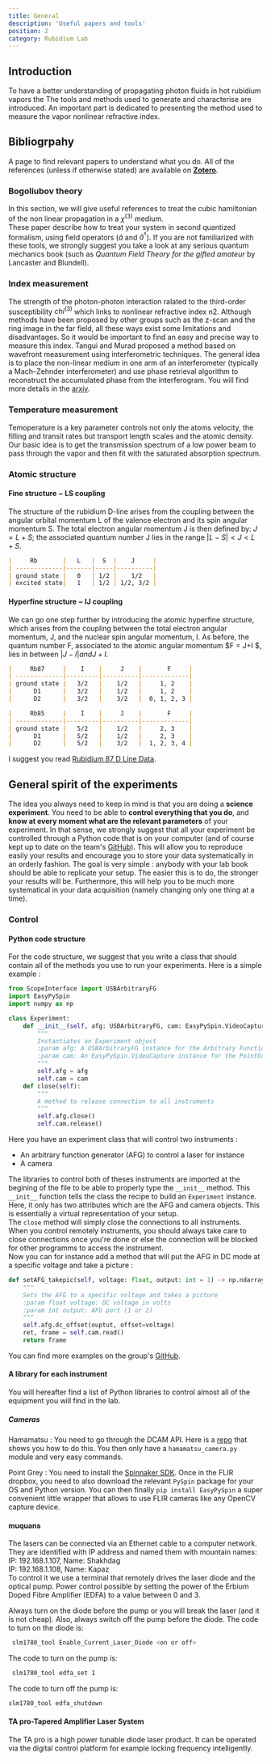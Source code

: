 ```yaml
---
title: General
description: 'Useful papers and tools'
position: 2
category: Rubidium Lab
---
```

## Introduction
To have a better understanding of propagating photon fluids in hot rubidium vapors the The tools and methods used to generate and characterise  are introduced. An important part is dedicated to presenting the method used to measure the vapor nonlinear refractive index. 

## Bibliogrpahy

A page to find relevant papers to understand what you do. All of the references (unless if otherwise stated) are available on [**Zotero**](/StartingPackage/Tools#zotero).

### Bogoliubov theory

In this section, we will give useful references to treat the cubic hamiltonian of the non linear propagation in a $\chi^{(3)}$ medium.\
These paper describe how to treat your system in second quantized formalism, using field operators ($\hat{a}$ and $\hat{a}^\dagger$). If you are not familiarized with these tools, we strongly suggest you take a look at any serious quantum mechanics book (such as *Quantum Field Theory for the gifted amateur* by Lancaster and Blundell).

### Index measurement
The strength of the photon-photon interaction ralated to the third-order susceptibility $chi^{(3)}$ which links to nonlinear refractive index n2.  Although methods have been proposed by other groups such as the z-scan and the ring image in the far field,  all these ways exist some limitations and disadvantages. So it would be important to find an easy and precise way to measure this index. Tangui and Murad proposed a method based on wavefront measurement using interferometric techniques. The general idea is to place the non-linear medium in one arm of an interferometer (typically a Mach–Zehnder interferometer) and use phase retrieval algorithm to reconstruct the accumulated phase from the interferogram. You will find more details in the [arxiv](https://arxiv.org/abs/2202.05764).
### Temperature measurement
Temoperature is a key parameter controls not only the atoms velocity,  the filling and transit rates but transport length scales and the atomic density. Our basic idea is to get the transmission spectrum of a low power beam to pass through the vapor and then fit with the saturated absorption spectrum.
### Atomic structure
#### Fine structure − LS coupling
The structure of the rubidium D-line arises from the coupling between the angular
orbital momentum L of the valence electron and its spin angular momentum S. The total
electron angular momentum J is then defined by: $J = L + S$; the associated quantum
number J lies in the range $|L − S|<J<L + S$.
```markdown
|     Rb       |   L   |  S  |    J     |
| -------------|-------|-----|----------|
| ground state |   0   | 1/2 |    1/2   |
| excited state|   1   | 1/2 | 1/2, 3/2 |
```
#### Hyperfine structure − IJ coupling
We can go one step further by introducing the atomic hyperfine structure, which arises
from the coupling between the total electron angular momentum, J, and the nuclear spin
angular momentum, I. As before, the quantum number F, associated to the atomic angular
momentum $F = J+I $, lies in between $|J −I| and J +I$.
```markdown
|     Rb87     |    I    |     J    |       F     |
| -------------|---------|----------|-------------|
| ground state |   3/2   |    1/2   |     1, 2    |    
|      D1      |   3/2   |    1/2   |     1, 2    | 
|      D2      |   3/2   |    3/2   |  0, 1, 2, 3 |
```
```markdown
|     Rb85     |    I    |     J    |       F     |
| -------------|---------|----------|-------------|
| ground state |   5/2   |    1/2   |     2, 3    |    
|      D1      |   5/2   |    1/2   |     2, 3    | 
|      D2      |   5/2   |    3/2   |  1, 2, 3, 4 |
```
I suggest you read [Rubidium 87 D Line Data](https://steck.us/alkalidata/rubidium87numbers.1.6.pdf).
## General spirit of the experiments

The idea you always need to keep in mind is that you are doing a **science experiment**. You need to be able to **control everything that you do**, and **know at every moment what are the relevant parameters** of your experiment. In that sense, we strongly suggest that all your experiment be controlled through a Python code that is on your computer (and of course kept up to date on the team's [GitHub](StartingPackage/Tools#github)). This will allow you to reproduce easily your results and encourage you to store your data systematically in an orderly fashion. The goal is very simple : anybody with your lab book should be able to replicate your setup. The easier this is to do, the stronger your results will be. Furthermore, this will help you to be much more systematical in your data acquisition (namely changing only one thing at a time).

### Control

#### **Python code structure**

For the code structure, we suggest that you write a class that should contain all of the methods you use to run your experiments. Here is a simple example :
<code-block label="Python" active>

```python
from ScopeInterface import USBArbitraryFG
import EasyPySpin
import numpy as np

class Experiment:
    def __init__(self, afg: USBArbitraryFG, cam: EasyPySpin.VideoCapture) -> None:
        """
        Instantiates an Experiment object 
        :param afg: A USBArbitraryFG instance for the Arbitrary Function Generator
        :param cam: An EasyPySpin.VideoCapture instance for the PointGrey camera
        """
        self.afg = afg
        self.cam = cam
    def close(self):
        """
        A method to release connection to all instruments
        """
        self.afg.close()
        self.cam.release()
```

</code-block>

Here you have an experiment class that will control two instruments :
- An arbitrary function generator (AFG) to control a laser for instance
- A camera
  
The libraries to control both of theses instruments are imported at the begining of the file to be able to properly type the `__init__` method. This `__init__` function tells the class the recipe to build an `Experiment` instance. Here, it only has two attributes which are the AFG and camera objects. This is essentially a virtual representation of your setup.\
The `close` method will simply close the connections to all instruments. When you control remotely instruments, you should always take care to close connections once you're done or else the connection will be blocked for other programms to access the instrument.\
Now you can for instance add a method that will put the AFG in DC mode at a specific voltage and take a picture :
<code-block label="Python" active>
```python
def setAFG_takepic(self, voltage: float, output: int = 1) -> np.ndarray:
    """
    Sets the AFG to a specific voltage and takes a picture
    :param float voltage: DC voltage in volts
    :param int output: AFG port (1 or 2)
    """
    self.afg.dc_offset(ouptut, offset=voltage)
    ret, frame = self.cam.read()
    return frame
```
</code-block>

You can find more examples on the group's [GitHub](https://github.com/Quantum-Optics-LKB).

#### **A library for each instrument**

You will hereafter find a list of Python libraries to control almost all of the equipment you will find in the lab.

##### Cameras

Hamamatsu : You need to go through the DCAM API. Here is a [repo](https://github.com/ZhuangLab/storm-control) that shows you how to do this. You then only have a `hamamatsu_camera.py` module and very easy commands.

Point Grey : You need to install the [Spinnaker SDK](https://www.flir.eu/products/spinnaker-sdk/). Once in the FLIR dropbox, you need to also download the relevant `PySpin` package for your OS and Python version. You can then finally `pip install EasyPySpin` a super convenient little wrapper that allows to use FLIR cameras like any OpenCV capture device.

#### **muquans**

The lasers can be connected via an Ethernet cable to a computer network. They are identified with IP address and named them with mountain names:  
IP: 192.168.1.107, Name: Shakhdag  
IP: 192.168.1.108, Name: Kapaz  
To control it we use a terminal that remotely drives the laser diode and the optical pump. Power control possible by setting the power of the Erbium Doped Fibre Amplifier (EDFA) to a value between 0 and 3. 


<alert type="warning">Always turn on the diode before the pump or you will break the laser (and it is not cheap). Also, always switch off the pump before the diode.</alert>
The code to turn on the diode is:
 ```bash
  slm1780_tool Enable_Current_Laser_Diode <on or off>
 ```  
The code to turn on the pump is:
 ```bash
  slm1780_tool edfa_set 1
 ```   
The code to turn off the pump is:  
 ```bash
 slm1780_tool edfa_shutdown
 ```   
  </code-block>

#### **TA pro-Tapered Amplifier Laser System**

The TA pro is a high power tunable diode laser product. It  can be operated via the digital control platform for example locking frequency intelligently.
 